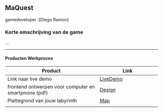 ## MaQuest
gamedeveloper :[Diego Ramon]

### Korte omschrijving van de game
...

---
#### Producten Werkproces
| Product  | Link |
| ------ |  ------ |
| Link naar live demo| [LiveDemo]
| frontend ontwerpen voor computer en smartpnone (pdf) | [Design]
| Plattegrond van jouw labyrinth            | [Map]
|<img width=500/>|<img width=300/>|


   [LiveDemo]: <http://sjo.hosts.ma-cloud.nl/2018_2019/PROJ-1.3-19-20-GD-textadventure/>
   [Design]: <docs/design.png>
   [Map]:<docs/map.png>
